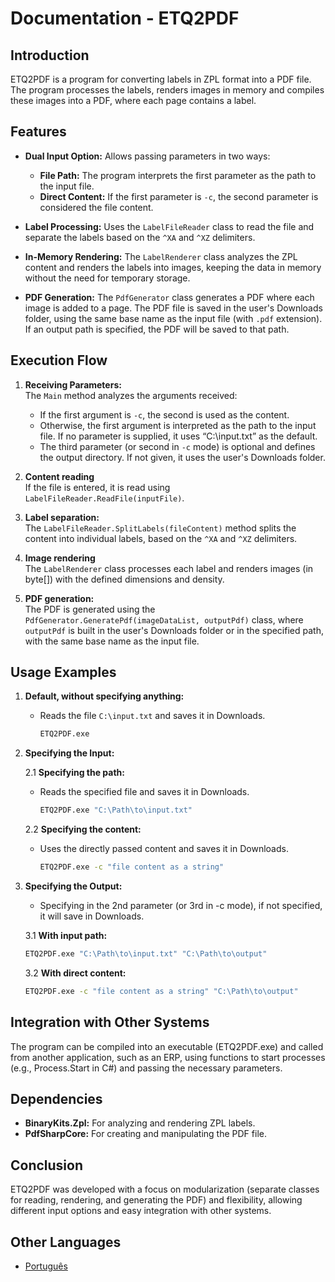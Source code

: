 # Documentation - ETQ2PDF

## Introduction

ETQ2PDF is a program for converting labels in ZPL format into a PDF file. The program processes the labels, renders images in memory and compiles these images into a PDF, where each page contains a label.

## Features

- **Dual Input Option:** 
   Allows passing parameters in two ways:
  - **File Path:** The program interprets the first parameter as the path to the input file.
  - **Direct Content:** If the first parameter is `-c`, the second parameter is considered the file content.

- **Label Processing:** 
   Uses the `LabelFileReader` class to read the file and separate the labels based on the `^XA` and `^XZ` delimiters.

- **In-Memory Rendering:** 
   The `LabelRenderer` class analyzes the ZPL content and renders the labels into images, keeping the data in memory without the need for temporary storage.

- **PDF Generation:** 
   The `PdfGenerator` class generates a PDF where each image is added to a page. The PDF file is saved in the user's Downloads folder, using the same base name as the input file (with `.pdf` extension). If an output path is specified, the PDF will be saved to that path.

## Execution Flow

1. **Receiving Parameters:**  
   The `Main` method analyzes the arguments received:
   - If the first argument is `-c`, the second is used as the content.
   - Otherwise, the first argument is interpreted as the path to the input file. If no parameter is supplied, it uses “C:\input.txt” as the default.
   - The third parameter (or second in `-c` mode) is optional and defines the output directory. If not given, it uses the user's Downloads folder.

2. **Content reading**  
   If the file is entered, it is read using `LabelFileReader.ReadFile(inputFile)`.

3. **Label separation:**  
   The `LabelFileReader.SplitLabels(fileContent)` method splits the content into individual labels, based on the `^XA` and `^XZ` delimiters.

4. **Image rendering**  
   The `LabelRenderer` class processes each label and renders images (in byte[]) with the defined dimensions and density.

5. **PDF generation:**  
   The PDF is generated using the `PdfGenerator.GeneratePdf(imageDataList, outputPdf)` class, where `outputPdf` is built in the user's Downloads folder or in the specified path, with the same base name as the input file.

## Usage Examples

1. **Default, without specifying anything:**

   - Reads the file `C:\input.txt` and saves it in Downloads.

      ```sh
      ETQ2PDF.exe
      ```

2. **Specifying the Input:** 

   2.1 **Specifying the path:**

   - Reads the specified file and saves it in Downloads.

      ```sh
      ETQ2PDF.exe "C:\Path\to\input.txt"
      ```

   2.2 **Specifying the content:**

   - Uses the directly passed content and saves it in Downloads.

      ```sh
      ETQ2PDF.exe -c "file content as a string"
      ```

3. **Specifying the Output:**

   - Specifying in the 2nd parameter (or 3rd in -c mode), if not specified, it will save in Downloads.

   3.1 **With input path:**

      ```sh
      ETQ2PDF.exe "C:\Path\to\input.txt" "C:\Path\to\output"
      ```

   3.2 **With direct content:**

      ```sh
      ETQ2PDF.exe -c "file content as a string" "C:\Path\to\output"
      ```


## Integration with Other Systems

The program can be compiled into an executable (ETQ2PDF.exe) and called from another application, such as an ERP, using functions to start processes (e.g., Process.Start in C#) and passing the necessary parameters.

## Dependencies
   
   - **BinaryKits.Zpl:** For analyzing and rendering ZPL labels.
   - **PdfSharpCore:** For creating and manipulating the PDF file.

## Conclusion

ETQ2PDF was developed with a focus on modularization (separate classes for reading, rendering, and generating the PDF) and flexibility, allowing different input options and easy integration with other systems.

## Other Languages

- [Português](README.pt.md)

